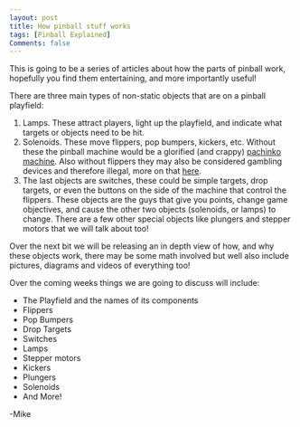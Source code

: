```yaml
---
layout: post
title: How pinball stuff works
tags: [Pinball Explained]
Comments: false
---
```

This is going to be a series of articles about how the parts of pinball work, hopefully you find them entertaining, and more importantly useful!

There are three main types of non-static objects that are on a pinball playfield:

1. Lamps. These attract players, light up the playfield, and indicate what targets or objects need to be hit.
2. Solenoids. These move flippers, pop bumpers, kickers, etc. Without these the pinball machine would be a glorified (and crappy) [pachinko machine](http://en.wikipedia.org/wiki/Pachinko). Also without flippers they may also be considered gambling devices and therefore illegal, more on that [here](http://gizmodo.com/how-one-perfect-shot-saved-pinball-from-being-illegal-1154267979).
3. The last objects are switches, these could be simple targets, drop targets, or even the buttons on the side of the machine that control the flippers. These objects are the guys that give you points, change game objectives, and cause the other two objects (solenoids, or lamps) to change.
There are a few other special objects like plungers and stepper motors that we will talk about too!

Over the next bit we will be releasing an in depth view of how, and why these objects work, there may be some math involved but well also include pictures, diagrams and videos of everything too!

Over the coming weeks things we are going to discuss will include:

* The Playfield and the names of its components
* Flippers
* Pop Bumpers
* Drop Targets
* Switches
* Lamps
* Stepper motors
* Kickers
* Plungers
* Solenoids
* And More!

-Mike
